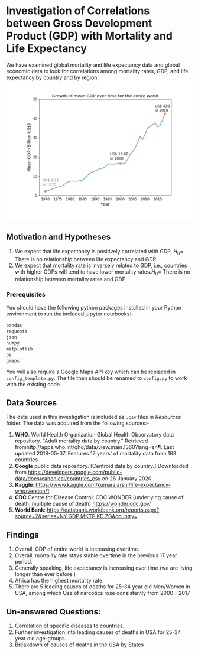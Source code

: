 # Investigation of Correlations between Gross Development Product (GDP) with Mortality and Life Expectancy 
We have examined global mortality and life expectancy data and global economic data to look for correlations among mortality rates, GDP, and life expectancy by country and by region.
![gif_image](Images/combined_images_gif.gif)
## Motivation and Hypotheses
1. We expect that life expectancy is positively correlated with GDP. 
$H_0 =$ There is no relationship between life expectancy and GDP.
2. We expect that mortality rate is inversely related to GDP, i.e., countries with higher GDPs will tend to have lower mortality rates.$H_0 =$ There is no relationship between mortality rates and GDP
### Prerequisites
You should have the following python packages installed in your Python environment to run the included jupyter notebooks:-
```
pandas
requests
json
numpy
matplotlib
os
gmaps
```
You will also require a Google Maps API key which can be replaced in ```config_template.py```. The file then should be renamed to ```config.py``` to work with the existing code.
## Data Sources
The data used in this investigation is included as ```.csv``` files in _Resources_ folder. The data was acquired from the following sources:-
1. **WHO**. World Health Organization Global Health Observatory data repository. "Adult mortality data by country." Retrieved fromhttp://apps.who.int/gho/data/view.main.1360?lang=en¶. Last updated 2018-05-07. Features 17 years' of mortality data from 183 countries
2. **Google** public data repository. [Centroid data by country.] Downloaded from https://developers.google.com/public-data/docs/canonical/countries_csv on 26 January 2020
3. **Kaggle**: https://www.kaggle.com/kumarajarshi/life-expectancy-who/version/1
4. **CDC** Centre for Disease Control: CDC WONDER (underlying cause of death; multiple cause of death) https://wonder.cdc.gov/
5. **World Bank**: https://databank.worldbank.org/reports.aspx?source=2&series=NY.GDP.MKTP.KD.ZG&country=

## Findings
1. Overall, GDP of entire world is increasing overtime.
2. Overall, mortality rate stays stable overtime in the previous 17 year period.
3. Generally speaking, life expectancy is increasing over time (we are living longer than ever before.)
4. Africa has the highest mortality rate
5. There are 5 leading causes of deaths for 25-34 year old Men/Women in USA, among which Use of narcotics rose consistently from 2000 - 2017

## Un-answered Questions:
1. Correlation of specific diseases to countries.
2. Further investigation into leading causes of deaths in USA for 25-34 year old age-groups.
3. Breakdown of causes of deaths in the USA by States
